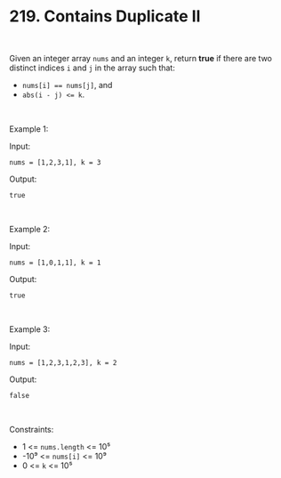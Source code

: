 # 219. Contains Duplicate II

<br>  

Given an integer array `nums` and an integer `k`,
return **true** if there are two distinct indices `i` and `j` in the array such that:

* `nums[i] == nums[j]`, and
* `abs(i - j) <= k`.

<br>  

Example 1:

Input:

```
nums = [1,2,3,1], k = 3
```

Output:

```
true
```

<br>  

Example 2:

Input:

```
nums = [1,0,1,1], k = 1
```

Output:

```
true
```

<br>  

Example 3:

Input:

```
nums = [1,2,3,1,2,3], k = 2
```

Output:

```
false
```

<br>  

Constraints:

* 1 <= `nums.length` <= 10⁵
* -10⁹ <= `nums[i]` <= 10⁹
* 0 <= `k` <= 10⁵